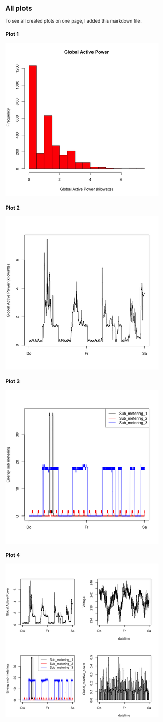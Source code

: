 ## All plots
To see all created plots on one page, I added this markdown file.

### Plot 1

![plot1 of course project 1](plot1.png) 


### Plot 2

![plot2 of course project 1](plot2.png) 


### Plot 3

![plot3 of course project 1](plot3.png) 


### Plot 4

![plot4 of course project 1](plot4.png) 

